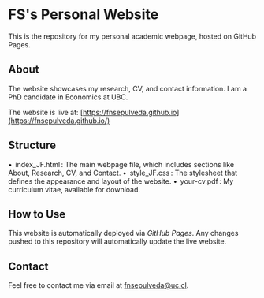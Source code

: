 # FS's Personal Website

This is the repository for my personal academic webpage, hosted on GitHub Pages.

## About

The website showcases my research, CV, and contact information. I am a PhD candidate in Economics at UBC.

The website is live at: [https://fnsepulveda.github.io](https://fnsepulveda.github.io/)

## Structure

•⁠  ⁠⁠ index_JF.html ⁠: The main webpage file, which includes sections like About, Research, CV, and Contact.
•⁠  ⁠⁠ style_JF.css ⁠: The stylesheet that defines the appearance and layout of the website.
•⁠  ⁠⁠ your-cv.pdf ⁠: My curriculum vitae, available for download.

## How to Use

This website is automatically deployed via *GitHub Pages*. Any changes pushed to this repository will automatically update the live website.

## Contact

Feel free to contact me via email at [fnsepulveda@uc.cl](mailto:fnsepulveda@uc.cl).
